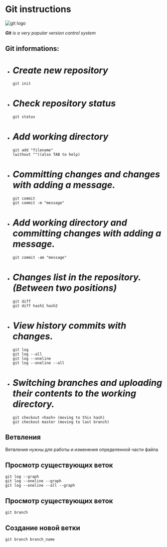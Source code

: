 # **Git instructions**

![git logo](git.jpg)

***Git** is a very popular version control system*

## Git informations:

* # *Create new repository*

      git init

* # *Check repository status*

      git status

* # *Add working directory*

      git add "filename"   
      (without "")(also TAB to help)

* # *Committing changes and changes with adding a message.*


      git commit 
      git commit -m "message"

* # *Add working directory and committing changes with adding a message.*

      git commit -am "message"

* # *Changes list in the repository.(Between two positions)*

      git diff
      git diff hash1 hash2

* # *View history commits with changes.*
      git log
      git log --all
      git log --oneline
      git log --oneline --all

* # *Switching branches and uploading their contents to the working directory.*

      git checkout <hash> (moving to this hash)
      git checkout master (moving to last branch)

## Ветвления
Ветвления нужны для работы и изменения определенной части файла

## Просмотр существующих веток
    git log --graph
    git log --oneline --graph
    git log --oneline --all --graph

## Просмотр существующих веток

    git branch

## Создание новой ветки

    git branch branch_name